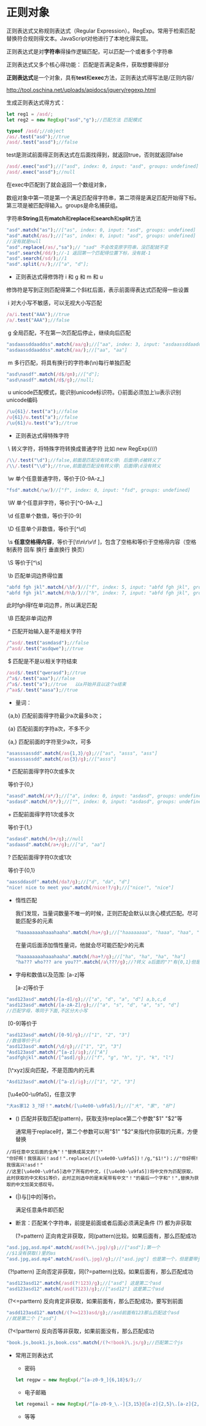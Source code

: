 # 正则对象

正则表达式又称规则表达式（Regular Expression）。RegExp。常用于检索匹配替换符合规则得文本。JavaScript对他进行了本地化得实现。

正则表达式是对**字符串**得操作逻辑匹配，可以匹配一个或者多个字符串

正则表达式又多个核心得功能： 匹配是否满足条件，获取想要得部分

**正则表达式**是一个对象，具有**test**和**exec**方法，正则表达式得写法是/正则内容/

<http://tool.oschina.net/uploads/apidocs/jquery/regexp.html>

生成正则表达式得方式：

```js
let reg1 = /asd/;
let reg2 = new RegExp("asd","g");//匹配方法 匹配模式
```



```js
typeof /asd/;//object
/as/.test("asd");//true
/asd/.test("assd");//false
```

test是测试前面得正则表达式在后面找得到，就返回true，否则就返回false

```js
/asd/.exec("asd");//["asd", index: 0, input: "asd", groups: undefined]
/asd/.exec("assd");//null
```

在exec中匹配到了就会返回一个数组对象，

​	数组对象中第一项是第一个满足匹配得字符串，第二项得是满足匹配开始得下标。第三项是被匹配得输入。groups是命名捕获组。

字符串**String**具有**match**和**replace**和**search**和**split**方法

```js
"asd".match("as");//["as", index: 0, input: "asd", groups: undefined]
"asd".match(/as/);//["as", index: 0, input: "asd", groups: undefined]
//没有就是null
"asd".replace(/as/,"sa");// "sad" 不会改变原字符串，没匹配就不变
"asd".search(/dd/);//-1 返回第一个匹配得位置下标，没有就-1
"asd".search(/sd/);//1
"asd".split(/s/);//["a", "d"];
```

* 正则表达式得修饰符 i 和 g 和 m 和 u

修饰符是写到正则匹配得第二个斜杠后面，表示前面得表达式匹配得一些设置

​	i	对大小写不敏感，可以无视大小写匹配

```js
/a/i.test("AAA");//true
/a/.test("AAA");//false
```

​	g	全局匹配，不在第一次匹配后停止，继续向后匹配

```js
"asdaassddaaddss".match(/aa/g);//["aa", index: 3, input: "asdaassddaaddss", groups: undefined] 只匹配到了第一个。
"asdaassddaaddss".match(/aa/);//["aa", "aa"]
```

​	m	多行匹配，将具有换行的字符串(\n)每行单独匹配

```js
"asd\nasdf".match(/d$/gm);//["d"];
"asd\nasdf".match(/d$/g);//null;
```

​	u	unicode匹配模式，能识别unicode标识符。{}前面必须加上\u表示识别unicode编码

```js
/\u{61}/.test("a");//false
/u{61}/u.test("a");//false
/\u{61}/u.test("a");//true
```



* 正则表达式得特殊字符


​	\	转义字符，将特殊字符转换成普通字符 比如 new RegExp(/\//)

```js
/\\/.test("\d");//false,前面是匹配没有转义得\ 后面得\d被转义了
/\\/.test("\\d");//true,前面是匹配没有转义得\ 后面得\d没有转义
```

​	\w    单个任意普通字符，等价于[0-9A-z_]

```js
"fsd".match(/\w/)//["f", index: 0, input: "fsd", groups: undefined]
```

​	\W   单个任意非字符，等价于\[^0-9A-z_]

​	\d    任意单个数值，等价于[0-9]

​	\D    任意单个非数值，等价于\[^\\d]

​	\s     **任意空格得内容**，等价于[\t\n\r\v\f ]，包含了空格和等价于空格得内容（空格 制表符 回车 换行 垂直换行 换页）

​	\S     等价于\[^\s] 

​	\b    匹配单词边界得位置

```js
"abfd fgh jkl".match(/\bf/)//["f", index: 5, input: "abfd fgh jkl", groups: undefined]
"abfd fgh jkl".match(/h\b/)//["h", index: 7, input: "abfd fgh jkl", groups: undefined]
```

此时fgh得f在单词边界，所以满足匹配

​	\B    匹配非单词边界

​	^	匹配开始输入是不是相关字符

```js
/^asd/.test("asmdasd");//false
/^asd/.test("asdqwe");//true
```

​	$	匹配是不是以相关字符结束

```js
/asd$/.test("qwerasd");//true
/^a$/.test("aaa");//false
/^a$/.test("a");//true   以a开始并且以这个a结束
/^aa$/.test("aasa");//true
```

* 量词：

​	{a,b}	匹配前面得字符最少a次最多b次；

​	{a}		匹配前面的字符a次，不多不少

​	{a,}		匹配前面的字符至少a次，可多

```js
"asasssassdd".match(/as{1,3}/g);//["as", "asss", "ass"]
"asasssassdd".match(/as{3}/g);//["asss"]
```

​	\*	匹配前面得字符0次或多次

​		等价于{0,}

```js
"asasd".match(/a*/);//["a", index: 0, input: "asdasd", groups: undefined]
"asdasd".match(/b*/);//["", index: 0, input: "asdasd", groups: undefined] 匹配了0次
```

​	\+	匹配前面得字符1次或多次

​		等价于{1,}

```js
"asdasd".match(/b+/g);//null
"asdaasd".match(/a+/g);//["a", "aa"]
```

​	?	匹配前面得字符0次或1次

​		等价于{0,1}

```js
"aassddasdf".match(/da?/g);//["d", "da", "d"]
"nice! nice to meet you".match(/nice!?/g);//["nice!", "nice"]
```

* 惰性匹配

  我们发现，当量词数量不唯一的时候，正则匹配会默认以贪心模式匹配。尽可能匹配多的元素

  ```js
  "haaaaaaaahaaahaaha".match(/ha+/g);//["haaaaaaaa", "haaa", "haa", "ha"]
  ```

  在量词后面添加惰性量词，他就会尽可能匹配少的元素

  ```js
  "haaaaaaaahaaahaaha".match(/ha+?/g);//["ha", "ha", "ha", "ha"]
  "ha??? who??? are you??".match(/a\???/g);//?转义 a后面的"?"有{0,1}但是尽可能少的匹配
  ```

* 字母和数值以及范围: [a-z]等

  [a-z]等价于

```js
"asd123asd".match(/[a-d]/g);//["a", "d", "a", "d"] a,b,c,d
"asd123asd".match(/[a-zA-Z]/g);//["a", "s", "d", "a", "s", "d"]
//匹配字母，等同于下面,不区分大小写
```

​	[0-9]等价于

```js
"asd123asd".match(/[0-9]/g);//["1", "2", "3"]
//数值等价于\d
"asd123asd".match(/\d/g);//["1", "2", "3"]
"Asd123asd".match(/^[a-z]/ig);//["A"]
"asdfghjkl".match(/[^asd]/g);//["f", "g", "h", "j", "k", "l"]
```

​	[\\^xyz]反向匹配，不是范围内的元素

```js
"Asd123asd".match(/[^a-z]/ig);//["1", "2", "3"]
```

​	[\u4e00-\u9fa5]，任意汉字

```js
"大as家12 3_?好！".match(/[\u4e00-\u9fa5]/);//["大", "家", "好"]
```

* ()	匹配并获取匹配(pattern)，获取支持replace第二个参数"$1" "$2"等	

  通常用于replace时，第二个参数可以用"$1" "$2"来指代你获取的元素，方便替换

```JS
//将任意中文后面的全角"！"替换成英文的"!"
"你好啊！我很高兴！asd！".replace(/([\u4e00-\u9fa5])！/g,"$1!")；//"你好啊!我很高兴!asd！"
//这里[\u4e00-\u9fa5]选中了所有的中文，([\u4e00-\u9fa5])将中文作为匹配获取，此时获取的中文和$1等价，此时正则选中的是末尾带有中文"！"的最后一个字和"！",替换为获取的中文加英文感叹号。
```

* (|)与[]中的|等价。

  满足任意条件即匹配

* 断言：匹配某个字符串，前提是前面或者后面必须满足条件  (?) 都为非获取 

  (?=pattern)	正向肯定非获取，同(pattern)比较。如果后面有，那么匹配成功

```js
"asd.jpg,asd.mp4".match(/asd(?=\.jpg)/g);//["asd"];第一个
//$1没有获取()里的as
"asd.jpg,asd.mp4".match(/asd(\.jpg)/g);//["asd.jpg"] 也是第一个，但是要带jpg
```

​	(?!pattern)	正向否定非获取，同(?=pattern)比较。如果后面有，那么匹配成功

```js
"asd123asd12".match(/asd(?!123)/g);//["asd"] 这是第二个asd
"asd123asd12".match(/asd(?123)/g);//["asd12"] 这是第二个asd
```

​	(?<=parttern)	反向肯定非获取，如果前面有，那么匹配成功，要写到前面

```js
"asdd123asd12".match(/(?<=123)asd/g);//asd前面有123那么匹配这个asd
//就是第二个 ["asd"]
```

​	(?<!parttern) 反向否等非获取，如果前面没有，那么匹配成功

```js
"book.js,book1.js,book.css".match(/(?<!book)\.js/g);//匹配第二个js
```



* 常用正则表达式

  * 密码

  ```js
  let regpw = new RegExp(/^[a-z0-9_]{6,18}$/);//
  ```

  * 电子邮箱

  ```js
  let regemail = new RegExp(/^[a-z0-9_\.-]{3,15}@[a-z]{2,5}\.[a-z]{2,6}/)
  ```

  * 等等













